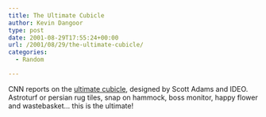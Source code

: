 ```yaml
---
title: The Ultimate Cubicle
author: Kevin Dangoor
type: post
date: 2001-08-29T17:55:24+00:00
url: /2001/08/29/the-ultimate-cubicle/
categories:
  - Random

---
```

CNN reports on the [ultimate cubicle][1], designed by Scott Adams and IDEO. Astroturf or persian rug tiles, snap on hammock, boss monitor, happy flower and wastebasket&#8230; this is the ultimate!

 [1]: http://www.cnn.com/2001/CAREER/jobenvy/08/28/dilbert.scott.adams/index.html